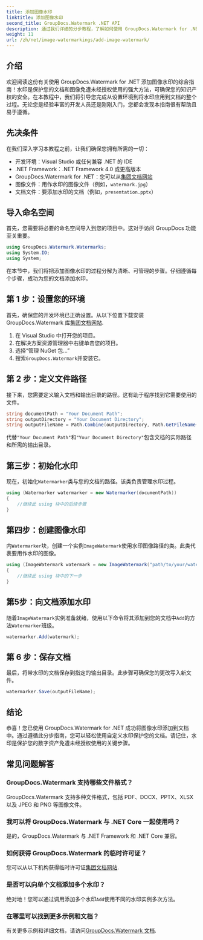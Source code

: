 ```yaml
---
title: 添加图像水印
linktitle: 添加图像水印
second_title: GroupDocs.Watermark .NET API
description: 通过我们详细的分步教程，了解如何使用 GroupDocs.Watermark for .NET 将图像水印添加到文档中。
weight: 11
url: /zh/net/image-watermarkings/add-image-watermark/
---
```

## 介绍
欢迎阅读这份有关使用 GroupDocs.Watermark for .NET 添加图像水印的综合指南！水印是保护您的文档和图像免遭未经授权使用的强大方法，可确保您的知识产权的安全。在本教程中，我们将引导您完成从设置环境到将水印应用到文档的整个过程。无论您是经验丰富的开发人员还是刚刚入门，您都会发现本指南很有帮助且易于遵循。
## 先决条件
在我们深入学习本教程之前，让我们确保您拥有所需的一切：
- 开发环境：Visual Studio 或任何兼容 .NET 的 IDE
- .NET Framework：.NET Framework 4.0 或更高版本
- GroupDocs.Watermark for .NET：您可以从[集团文档网站](https://releases.groupdocs.com/Watermark/net/)
- 图像文件：用作水印的图像文件（例如，`watermark.jpg`）
- 文档文件：要添加水印的文档（例如，`presentation.pptx`）
## 导入命名空间
首先，您需要将必要的命名空间导入到您的项目中。这对于访问 GroupDocs 功能至关重要。
```csharp
using GroupDocs.Watermark.Watermarks;
using System.IO;
using System;
```
在本节中，我们将把添加图像水印的过程分解为清晰、可管理的步骤。仔细遵循每个步骤，成功为您的文档添加水印。
## 第 1 步：设置您的环境
首先，确保您的开发环境已正确设置。从以下位置下载安装 GroupDocs.Watermark 库[集团文档网站](https://releases.groupdocs.com/Watermark/net/).
1. 在 Visual Studio 中打开您的项目。
2. 在解决方案资源管理器中右键单击您的项目。
3. 选择“管理 NuGet 包...”
4. 搜索`GroupDocs.Watermark`并安装它。
## 第 2 步：定义文件路径
接下来，您需要定义输入文档和输出目录的路径。这有助于程序找到它需要使用的文件。
```csharp
string documentPath = "Your Document Path";
string outputDirectory = "Your Document Directory";
string outputFileName = Path.Combine(outputDirectory, Path.GetFileName(documentPath));
```
代替`"Your Document Path"`和`"Your Document Directory"`包含文档的实际路径和所需的输出目录。
## 第三步：初始化水印
现在，初始化`Watermarker`类与您的文档的路径。该类负责管理水印过程。
```csharp
using (Watermarker watermarker = new Watermarker(documentPath))
{
    //继续此 using 块中的后续步骤
}
```
## 第四步：创建图像水印
内`Watermarker`块，创建一个实例`ImageWatermark`使用水印图像路径的类。此类代表要用作水印的图像。
```csharp
using (ImageWatermark watermark = new ImageWatermark("path/to/your/watermark.jpg"))
{
    //继续此 using 块中的下一步
}
```
## 第5步：向文档添加水印
随着`ImageWatermark`实例准备就绪，使用以下命令将其添加到您的文档中`Add`的方法`Watermarker`班级。
```csharp
watermarker.Add(watermark);
```
## 第 6 步：保存文档
最后，将带水印的文档保存到指定的输出目录。此步骤可确保您的更改写入新文件。
```csharp
watermarker.Save(outputFileName);
```
## 结论
恭喜！您已使用 GroupDocs.Watermark for .NET 成功将图像水印添加到文档中。通过遵循此分步指南，您可以轻松使用自定义水印保护您的文档。请记住，水印是保护您的数字资产免遭未经授权使用的关键步骤。

## 常见问题解答
### GroupDocs.Watermark 支持哪些文件格式？
GroupDocs.Watermark 支持多种文件格式，包括 PDF、DOCX、PPTX、XLSX 以及 JPEG 和 PNG 等图像文件。
### 我可以将 GroupDocs.Watermark 与 .NET Core 一起使用吗？
是的，GroupDocs.Watermark 与 .NET Framework 和 .NET Core 兼容。
### 如何获得 GroupDocs.Watermark 的临时许可证？
您可以从以下机构获得临时许可证[集团文档网站](https://purchase.groupdocs.com/temporary-license/).
### 是否可以向单个文档添加多个水印？
绝对地！您可以通过调用添加多个水印`Add`使用不同的水印实例多次方法。
### 在哪里可以找到更多示例和文档？
有关更多示例和详细文档，请访问[GroupDocs.Watermark 文档](https://tutorials.groupdocs.com/Watermark/net/).